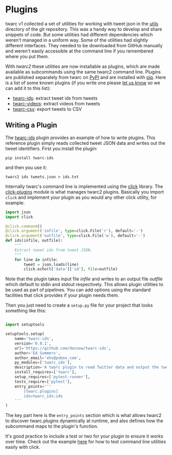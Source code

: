 # Plugins

twarc v1 collected a set of utilities for working with tweet json in the
[utils] directory of the git repository. This was a handy way to develop and
share snippets of code. But some utilities had different dependencies which
weren't managed in a uniform way. Some of the utilities had slightly different
interfaces. They needed to be downloaded from GitHub manually and weren't
easily accessible at the command line if you remembered where you put them.

With *twarc2* these utilities are now installable as plugins, which are made
available as subcommands using the same twarc2 command line. Plugins are
published separately from twarc on [PyPI] and are installed with [pip]. Here is
a list of some known plugins (if you write one please [let us know] so we can
add it to this list):

* [twarc-ids](https://pypi.org/project/twarc-ids/): extract tweet ids from tweets
* [twarc-videos](https://pypi.org/project/twarc-videos): extract videos from tweets
* [twarc-csv](https://pypi.org/project/twarc-csv/): export tweets to CSV

## Writing a Plugin

The [twarc-ids] plugin provides an example of how to write plugins. This
reference plugin simply reads collected tweet JSON data and writes out the tweet
identifiers. First you install the plugin:

    pip install twarc-ids

and then you use it:

    twarc2 ids tweets.json > ids.txt

Internally twarc's command line is implemented using the [click] library. The
[click-plugins] module is what manages twarc2 plugins. Basically you import
`click` and implement your plugin as you would any other click utility, for
example:

```python
import json
import click

@click.command()
@click.argument('infile', type=click.File('r'), default='-')
@click.argument('outfile', type=click.File('w'), default='-')
def ids(infile, outfile):
    """
    Extract tweet ids from tweet JSON.
    """
    for line in infile:
        tweet = json.loads(line)
        click.echo(t['data']['id'], file=outfile)
```

Note that the plugin takes input file *infile* and writes to an output file
*outfile* which default to stdin and stdout respectively. This allows plugin
utilities to be used as part of pipelines. You can add options using the
standard facilities that click provides if your plugin needs them.

Then you just need to create a `setup.py` file for your project that looks
something like this:

```python

import setuptools

setuptools.setup(
    name='twarc-ids',
    version='0.0.1',
    url='https://github.com/docnow/twarc-ids',
    author='Ed Summers',
    author_email='ehs@pobox.com',
    py_modules=['twarc_ids'],
    description='A twarc plugin to read Twitter data and output the tweet ids',
    install_requires=['twarc'],
    setup_requires=['pytest-runner'],
    tests_require=['pytest'],
    entry_points='''
        [twarc.plugins]
        ids=twarc_ids:ids
    '''
)
```

The key part here is the `entry_points` section which is what allows twarc2 to
discover twarc.plugins dynamically at runtime, and also defines how the
subcommand maps to the plugin's function.

It's good practice to include a test or two for your plugin to ensure it works
over time. Check out the example [here] for how to test command line utilities
easily with click.

[twarc-ids]: https://github.com/docnow/twarc-ids/
[PyPI]: https://python.org/pypi/
[pip]: https://pip.pypa.io/en/stable/
[click]: https://click.palletsprojects.com/
[click-plugins]: https://github.com/click-contrib/click-plugins
[here]: https://github.com/DocNow/twarc-ids/blob/main/test_twarc_ids.py
[let us know]: https://github.com/docnow/twarc/issues/
[utils]: https://github.com/DocNow/twarc/tree/main/utils
